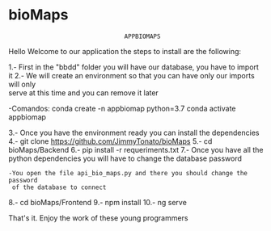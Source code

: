 # bioMaps

                                    APPBIOMAPS

Hello Welcome to our application the steps to install are the following: 

1.- First in the "bbdd" folder you will have our database, you have to import it
2.- We will create an environment so that you can have only our imports will only   
    serve at this time and you can remove it later

-Comandos: 
    conda create -n appbiomap python=3.7
    conda activate appbiomap

3.- Once you have the environment ready you can install the dependencies
4.- git clone https://github.com/JimmyTonato/bioMaps
5.- cd bioMaps/Backend
6.- pip install -r requeriments.txt
7.- Once you have all the python dependencies you will have to change the 
    database password

    -You open the file api_bio_maps.py and there you should change the password
     of the database to connect
8.- cd bioMaps/Frontend
9.- npm install
10.- ng serve

That's it. Enjoy the work of these young programmers
